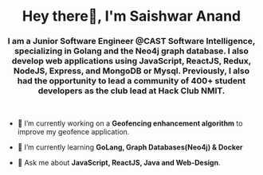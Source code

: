 
  
   
<h1 align="center">Hey there👋, I'm Saishwar Anand</h1>


<h3 align="center">
I am a Junior Software Engineer @CAST Software Intelligence, specializing in Golang and the Neo4j graph database. I also develop web applications using JavaScript, ReactJS, Redux, NodeJS, Express, and MongoDB or Mysql. Previously, I also had the opportunity to lead a community of 400+ student developers as the club lead at Hack Club NMIT. 
</h3>

<br/>


- 🔭 I’m currently working on a **Geofencing enhancement algorithm** to improve my geofence application.

- 🌱 I’m currently learning **GoLang, Graph Databases(Neo4j) & Docker**

- 💬 Ask me about **JavaScript, ReactJS, Java and Web-Design**.















